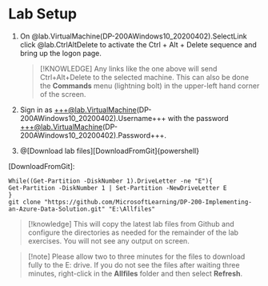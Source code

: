 # Lab Setup

1. On @lab.VirtualMachine(DP-200AWindows10_20200402).SelectLink click @lab.CtrlAltDelete to activate the Ctrl + Alt + Delete sequence and bring up the logon page.

    >[!KNOWLEDGE] Any links like the one above will send Ctrl+Alt+Delete to the selected machine. This can also be done the **Commands** menu (lightning bolt) in the upper-left hand corner of the screen.

1. Sign in as +++@lab.VirtualMachine(DP-200AWindows10_20200402).Username+++ with the password +++@lab.VirtualMachine(DP-200AWindows10_20200402).Password+++.

1. @[Download lab files][DownloadFromGit]{powershell}


[DownloadFromGit]:

```
While((Get-Partition -DiskNumber 1).DriveLetter -ne "E"){
Get-Partition -DiskNumber 1 | Set-Partition -NewDriveLetter E
}
git clone "https://github.com/MicrosoftLearning/DP-200-Implementing-an-Azure-Data-Solution.git" "E:\Allfiles" 
```

> [!knowledge] This will copy the latest lab files from Github and configure the directories as needed for the remainder of the lab exercises. You will not see any output on screen.

>[!note] Please allow two to three minutes for the files to download fully to the E: drive. If you do not see the files after waiting three minutes,  right-click in the **Allfiles** folder and then select **Refresh**. 
